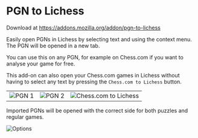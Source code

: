 # PGN to Lichess

Download at <https://addons.mozilla.org/addon/pgn-to-lichess>

Easily open PGNs in Lichess by selecting text and using the context menu. The PGN will be opened in a new tab.

You can use this on any PGN, for example on Chess.com if you want to analyse your game for free.

This add-on can also open your Chess.com games in Lichess without having to select any text by pressing the `Chess.com to Lichess` button.

|       |       |       |
| :---: | :---: | :---: |
| ![PGN 1](https://github.com/DanielBoxer/PGN-to-Lichess/assets/65575771/b21fb69c-493f-4ad9-984b-ed5ff829bb43) | ![PGN 2](https://github.com/DanielBoxer/PGN-to-Lichess/assets/65575771/620089ed-bb25-49b9-a3cc-7eb4024f7031) | ![Chess.com to Lichess](https://github.com/DanielBoxer/PGN-to-Lichess/assets/65575771/311b09a5-a362-435a-85e9-aa8e92f920b1) |

Imported PGNs will be opened with the correct side for both puzzles and regular games.

![Options](https://github.com/DanielBoxer/PGN-to-Lichess/assets/65575771/2703976c-f798-46db-a070-a975a577008b)
